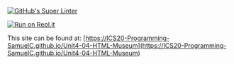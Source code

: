 [![GitHub's Super Linter](https://github.com/ICS20-Programming-SamuelC/Unit4-04-HTML-Museum/workflows/GitHub's%20Super%20Linter/badge.svg)](https://github.com/ICS20-Programming-SamuelC/Unit4-04-HTML-Museum/actions)



[![Run on Repl.it](https://repl.it/badge/github/ICS20-Programming-SamuelC/Unit4-04-HTML-Museum)](https://repl.it/github/ICS20-Programming-SamuelC/Unit4-04-HTML-Museum)



This site can be found at: [https://ICS20-Programming-SamuelC.github.io/Unit4-04-HTML-Museum](https://ICS20-Programming-SamuelC.github.io/Unit4-04-HTML-Museum)